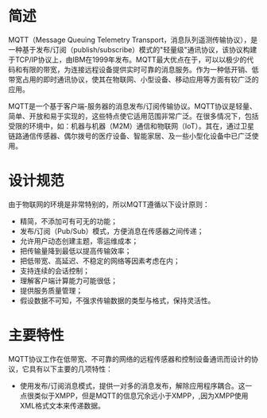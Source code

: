 # 简述
MQTT（Message Queuing Telemetry Transport，消息队列遥测传输协议），是一种基于发布/订阅（publish/subscribe）模式的"轻量级"通讯协议，该协议构建于TCP/IP协议上，由IBM在1999年发布。MQTT最大优点在于，可以以极少的代码和有限的带宽，为连接远程设备提供实时可靠的消息服务。作为一种低开销、低带宽占用的即时通讯协议，使其在物联网、小型设备、移动应用等方面有较广泛的应用。

MQTT是一个基于客户端-服务器的消息发布/订阅传输协议。MQTT协议是轻量、简单、开放和易于实现的，这些特点使它适用范围非常广泛。在很多情况下，包括受限的环境中，如：机器与机器（M2M）通信和物联网（IoT）。其在，通过卫星链路通信传感器、偶尔拨号的医疗设备、智能家居、及一些小型化设备中已广泛使用。
# 设计规范
由于物联网的环境是非常特别的，所以MQTT遵循以下设计原则：

- 精简，不添加可有可无的功能；
- 发布/订阅（Pub/Sub）模式，方便消息在传感器之间传递；
- 允许用户动态创建主题，零运维成本；
- 把传输量降到最低以提高传输效率；
- 把低带宽、高延迟、不稳定的网络等因素考虑在内；
- 支持连续的会话控制；
- 理解客户端计算能力可能很低；
- 提供服务质量管理；
- 假设数据不可知，不强求传输数据的类型与格式，保持灵活性。

# 主要特性
MQTT协议工作在低带宽、不可靠的网络的远程传感器和控制设备通讯而设计的协议，它具有以下主要的几项特性：
- 使用发布/订阅消息模式，提供一对多的消息发布，解除应用程序耦合。这一点很类似于XMPP，但是MQTT的信息冗余远小于XMPP，,因为XMPP使用XML格式文本来传递数据。